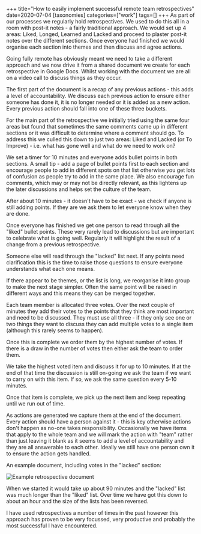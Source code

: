 +++
title="How to easily implement successful remote team retrospectives"
date=2020-07-04
[taxonomies]
categories=["work"]
tags=[]
+++
As part of our processes we regularly hold retrospectives. We used to do this all in a room with post-it notes - a fairly traditional approach. We would set up 4 areas: Liked, Longed, Learned and Lacked and proceed to plaster post-it notes over the different sections. Once everyone had finished we would organise each section into themes and then discuss and agree actions.
<!-- more -->

Going fully remote has obviously meant we need to take a different approach and we now drive it from a shared document we create for each retrospective in Google Docs. Whilst working with the document we are all on a video call to discuss things as they occur.

The first part of the document is a recap of any  previous actions - this adds a level of accountability. We discuss each previous action to ensure either someone has done it, it is no longer needed or it is added as a new action. Every previous action should fall into one of these three buckets.

For the main part of the retrospective we initially tried using the same four areas but found that sometimes the same comments came up in different sections or it was difficult to determine where a comment should go. To address this we culled this down to just two areas: Liked and Lacked (or To Improve) - i.e. what has gone well and what do we need to work on?

We set a timer for 10 minutes and everyone adds bullet points in both sections. A small tip - add a page of bullet points first to each section and encourage people to add in different spots on that list otherwise you get lots of confusion as people try to add in the same place. We also encourage fun comments, which may or may not be directly relevant, as this lightens up the later discussions and helps set the culture of the team.

After about 10 minutes - it doesn't have to be exact - we check if anyone is still adding points. If they are we ask them to let everyone know when they are done.

Once everyone has finished we get one person to read through all the "liked" bullet points. These very rarely lead to discussions but are important to celebrate what is going well. Regularly it will highlight the result of a change from a previous retrospective.

Someone else will read through the "lacked" list next. If any points need clarification this is the time to raise those questions to ensure everyone understands what each one means.

If there appear to be themes, or the list is long, we reorganise it into group to make the next stage simpler. Often the same point will be raised in different ways and this means they can be merged together.

Each team member is allocated three votes. Over the next couple of minutes they add their votes to the points that they think are most important and need to be discussed. They must use all three - if they only see one or two things they want to discuss they can add multiple votes to a single item (although this rarely seems to happen).

Once this is complete we order them by the highest number of votes. If there is a draw in the number of votes then either ask the team to order them. 

We take the highest voted item and discuss it for up to 10 minutes. If at the end of that time the discussion is still on-going we ask the team if we want to carry on with this item. If so, we ask the same question every 5-10 minutes. 

Once that item is complete, we pick up the next item and keep repeating until we run out of time.

As actions are generated we capture them at the end of the document. Every action should have a person against it - this is key otherwise actions don't happen as no-one takes responsibility. Occasionally we have items that apply to the whole team and we will mark the action with "team" rather than just leaving it blank as it seems to add a level of accountability and they are all answerable to each other. Ideally we still have one person own it to ensure the action gets handled.

An example document, including votes in the "lacked" section:

<img src="/posts/RemoteRetroDocument.png" title="Example retrospective document" class="mid-image"></img>

When we started it would take up about 90 minutes and the "lacked" list was much longer than the "liked" list. Over time we have got this down to about an hour and the size of the lists has been reversed. 

I have used retrospectives a number of times in the past however this approach has proven to be very focussed, very productive and probably the most successful I have encountered.
